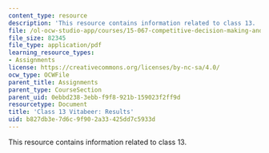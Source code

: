 ```yaml
---
content_type: resource
description: 'This resource contains information related to class 13. '
file: /ol-ocw-studio-app/courses/15-067-competitive-decision-making-and-negotiation-spring-2011/b827db3e7d6c9f902a33425dd7c5933d_MIT15_067S11_Cl13_Vita_RE.pdf
file_size: 82345
file_type: application/pdf
learning_resource_types:
- Assignments
license: https://creativecommons.org/licenses/by-nc-sa/4.0/
ocw_type: OCWFile
parent_title: Assignments
parent_type: CourseSection
parent_uid: 0ebbd238-3ebb-f9f8-921b-159023f2ff9d
resourcetype: Document
title: 'Class 13 Vitabeer: Results'
uid: b827db3e-7d6c-9f90-2a33-425dd7c5933d
---
```

This resource contains information related to class 13. 